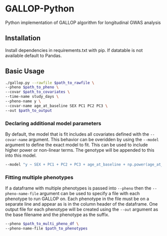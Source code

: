 # GALLOP-Python

Python implementation of GALLOP algorithm for longitudinal GWAS analysis

## Installation

Install dependencies in requirements.txt with pip. If datatable is not available default to Pandas.

## Basic Usage
```sh
./gallop.py --rawfile $path_to_rawfile \
--pheno $path_to_pheno \
--covar $path_to_covariates \
--time-name study_days \
--pheno-name y \
--covar-name age_at_baseline SEX PC1 PC2 PC3 \
--out $path_to_output
```

### Declaring additional model parameters

By default, the model that is fit includes all covariates defined with the `--covar-name` argument. This 
behavior can be overidden by using the `--model` argument to define the exact model to fit. This can be 
used to include higher power or non-linear terms. The genotype will be appended to this into this model.

```sh
--model "y ~ SEX + PC1 + PC2 + PC3 + age_at_baseline + np.power(age_at_baseline, 2) + time
```

### Fitting multiple phenotypes

If a dataframe with multiple phenotypes is passed into `--pheno` then the `--pheno-name-file` argument
can be used to specify a file with each phenotype to run GALLOP on. Each phenotype in the file must be
on a separate line and appear as is in the column header of the dataframe. One output file for each 
phenotype will be created using the `--out` argument as the base filename and the phenotype as the suffix.

```sh
--pheno $path_to_multi_pheno_df \
--pheno-name-file $path_to_phenotypes
``` 

